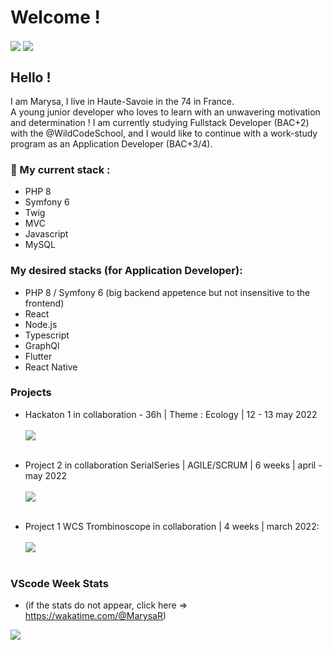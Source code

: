 # Welcome !
<img align="center" src="https://github-readme-stats.vercel.app/api?username=MarysaR&show_icons=true&hide=issues&theme=synthwave" />
<img align="center" src="https://github-readme-stats.vercel.app/api/top-langs/?username=MarysaR&theme=synthwave&layout=compac" /> <br>

## Hello ! <br>
I am Marysa, I live in Haute-Savoie in the 74 in France. <br>
A young junior developer who loves to learn with an unwavering motivation and determination ! 
I am currently studying Fullstack Developer (BAC+2) with the @WildCodeSchool, and I would like to continue with a work-study program as an Application Developer (BAC+3/4). 

### 🌱 My current stack :  
- PHP 8
- Symfony 6
- Twig
- MVC 
- Javascript 
- MySQL 

### My desired stacks (for Application Developer): 
- PHP 8 / Symfony 6 (big backend appetence but not insensitive to the frontend)
- React
- Node.js
- Typescript 
- GraphQl
- Flutter 
- React Native

### Projects
- Hackaton 1 in collaboration - 36h | Theme : Ecology  | 12 - 13 may 2022 <br><br>
 <a href='https://github.com/trueChoan/Hackaton'> <img align="center" src="https://github-readme-stats.vercel.app/api/pin/?username=trueChoan&repo=Hackaton&show_owner=true&theme=synthwave" /></a> <br><br>

- Project 2 in collaboration SerialSeries | AGILE/SCRUM | 6 weeks | april - may 2022 <br><br>
<a href='https://github.com/WildCodeSchool/2022-03-php-remotefr-p2-serial-series'> <img align="center" src="https://github-readme-stats.vercel.app/api/pin/?username=WildCodeSchool&repo=2022-03-php-remotefr-p2-serial-series&show_owner=true&theme=synthwave"/> <br><br> </a>

- Project 1 WCS Trombinoscope in collaboration | 4 weeks | march 2022: <br><br>
 <a href='https://github.com/MarysaR/Trombinoscope'> <img align="center" src="https://github-readme-stats.vercel.app/api/pin/?username=marysar&repo=Trombinoscope&show_owner=true&theme=synthwave" /></a> <br><br>


### VScode Week Stats
- (if the stats do not appear, click here => https://wakatime.com/@MarysaR)
<img align="center" src="https://github-readme-stats.vercel.app/api/wakatime?username=MarysaR&theme=synthwave" />




<!--
**MarysaR/MarysaR** is a ✨ _special_ ✨ repository because its `README.md` (this file) appears on your GitHub profile.

Here are some ideas to get you started:

- 🔭 I’m currently working on ...
- 🤔 I’m looking for help with ...
- 💬 Ask me about ...
- 📫 How to reach me: ...
- 😄 Pronouns: ...
- ⚡ Fun fact: ...
-->
